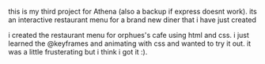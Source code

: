 this is my third project for Athena (also a backup if express doesnt work). its an interactive restaurant menu for a brand new diner that i have just created

i created the restaurant menu for orphues's cafe using html and css. i just learned the @keyframes and animating with css and wanted to try it out. it was a little frusterating but i think i got it :).
